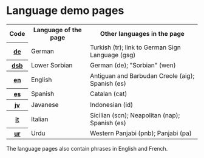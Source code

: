 # Language demo pages

<!-- In alphabetical order by language code -->

<table>
    <tr>
        <th>Code</th>
        <th>Language of the page</th>
        <th>Other languages in the page</th>
    </tr>
    <tr>
        <th><a href="lang/de.html">de</a></th>
        <td>German</td>
        <td>Turkish (tr); link to German Sign Language (gsg)</td>
    </tr>
    <tr>
        <th><a href="lang/dsb.html">dsb</a></th>
        <td>Lower Sorbian</td>
        <td>German (de); "Sorbian" (wen)</td>
    </tr>
    <tr>
        <th><a href="lang/en.html">en</a></th>
        <td>English</td>
        <td>Antiguan and Barbudan Creole (aig); Spanish (es)</td>
    </tr>
    <tr>
        <th><a href="lang/es.html">es</a></th>
        <td>Spanish</td>
        <td>Catalan (cat)</td>
    </tr>
    <tr>
        <th><a href="lang/jv.html">jv</a></th>
        <td>Javanese</td>
        <td>Indonesian (id)</td>
    </tr>
    <tr>
        <th><a href="lang/it.html">it</a></th>
        <td>Italian</td>
        <td>Sicilian (scn); Neapolitan (nap); Spanish (es)</td>
    </tr>
    <tr>
        <th><a href="lang/ur.html">ur</a></th>
        <td>Urdu</td>
        <td>Western Panjabi (pnb); Panjabi (pa)</td>
    </tr>
</table>

The language pages also contain phrases in English and French.
